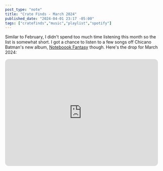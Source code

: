```yaml
---
post_type: "note" 
title: "Crate Finds - March 2024"
published_date: "2024-04-01 23:17 -05:00"
tags: ["cratefinds","music","playlist","spotify"]
---
```


Similar to February, I didn't spend too much time listening this month so the list is somewhat short. I got a chance to listen to a few songs off Chicano Batman's new album, [Noteboook Fantasy](/notes/notebook-fantasy-chicano-batman-released) though. Here's the drop for March 2024:

<iframe style="border-radius:12px" src="https://open.spotify.com/embed/playlist/2XvkXTxdUtKm5pRwp8dRlv?utm_source=generator" width="100%" height="352" frameBorder="0" allowfullscreen="" allow="autoplay; clipboard-write; encrypted-media; fullscreen; picture-in-picture" loading="lazy"></iframe>